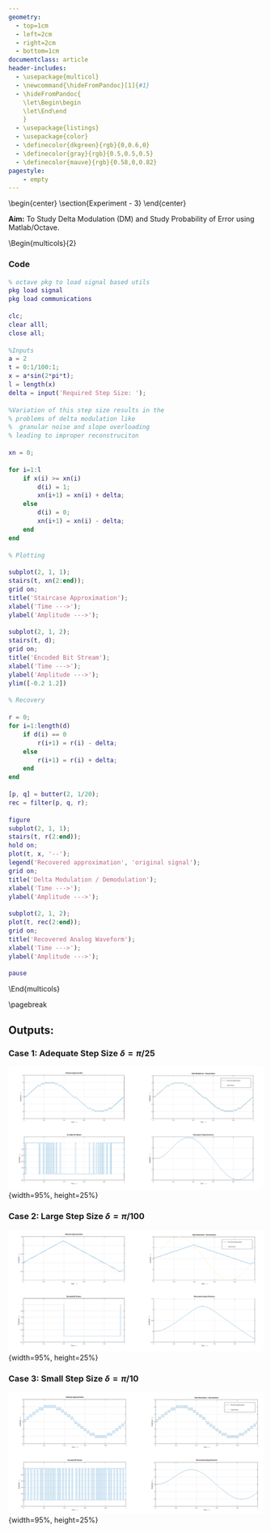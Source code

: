 ```yaml
---
geometry:
  - top=1cm
  - left=2cm
  - right=2cm
  - bottom=1cm
documentclass: article
header-includes:
  - \usepackage{multicol}
  - \newcommand{\hideFromPandoc}[1]{#1}
  - \hideFromPandoc{
    \let\Begin\begin
    \let\End\end
    }
  - \usepackage{listings}
  - \usepackage{color}
  - \definecolor{dkgreen}{rgb}{0,0.6,0}
  - \definecolor{gray}{rgb}{0.5,0.5,0.5}
  - \definecolor{mauve}{rgb}{0.58,0,0.82}
pagestyle:
    - empty
---
```


\begin{center}
\section{Experiment - 3}
\end{center}

**Aim:** To Study Delta Modulation (DM) and Study Probability of Error
using Matlab/Octave.


\Begin{multicols}{2}

### Code

```matlab
% octave pkg to load signal based utils
pkg load signal
pkg load communications

clc;
clear alll;
close all;

%Inputs
a = 2
t = 0:1/100:1;
x = a*sin(2*pi*t);
l = length(x)
delta = input('Required Step Size: ');

%Variation of this step size results in the
% problems of delta modulation like
%  granular noise and slope overloading
% leading to improper reconstruciton

xn = 0;

for i=1:l
	if x(i) >= xn(i)
		d(i) = 1;
		xn(i+1) = xn(i) + delta;
	else
		d(i) = 0;
		xn(i+1) = xn(i) - delta;
	end
end

% Plotting

subplot(2, 1, 1);
stairs(t, xn(2:end));
grid on;
title('Staircase Approximation');
xlabel('Time --->');
ylabel('Amplitude --->');

subplot(2, 1, 2);
stairs(t, d);
grid on;
title('Encoded Bit Stream');
xlabel('Time --->');
ylabel('Amplitude --->');
ylim([-0.2 1.2])

% Recovery

r = 0;
for i=1:length(d)
	if d(i) == 0
		r(i+1) = r(i) - delta;
	else
		r(i+1) = r(i) + delta;
	end
end

[p, q] = butter(2, 1/20);
rec = filter(p, q, r);

figure
subplot(2, 1, 1);
stairs(t, r(2:end));
hold on;
plot(t, x, '--');
legend('Recovered approximation', 'original signal');
grid on;
title('Delta Modulation / Demodulation');
xlabel('Time --->');
ylabel('Amplitude --->');

subplot(2, 1, 2);
plot(t, rec(2:end));
grid on;
title('Recovered Analog Waveform');
xlabel('Time --->');
ylabel('Amplitude --->');

pause

```
\End{multicols}

\pagebreak

## Outputs:

### Case 1: Adequate Step Size $\delta = \pi/25$

![](img/exp3_1.png){width=95%, height=25%}

### Case 2: Large Step Size $\delta = \pi/100$

![](img/exp3_2.png){width=95%, height=25%}

### Case 3: Small Step Size $\delta = \pi/10$

![](img/exp3_3.png){width=95%, height=25%}
